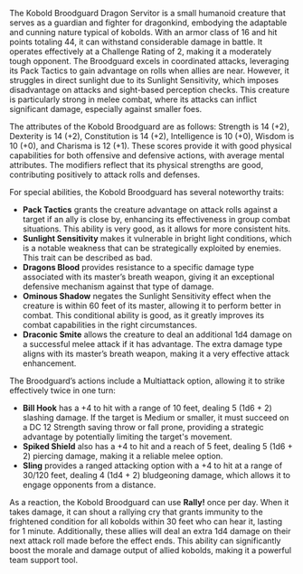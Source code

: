 The Kobold Broodguard Dragon Servitor is a small humanoid creature that serves as a guardian and fighter for dragonkind, embodying the adaptable and cunning nature typical of kobolds. With an armor class of 16 and hit points totaling 44, it can withstand considerable damage in battle. It operates effectively at a Challenge Rating of 2, making it a moderately tough opponent. The Broodguard excels in coordinated attacks, leveraging its Pack Tactics to gain advantage on rolls when allies are near. However, it struggles in direct sunlight due to its Sunlight Sensitivity, which imposes disadvantage on attacks and sight-based perception checks. This creature is particularly strong in melee combat, where its attacks can inflict significant damage, especially against smaller foes.

The attributes of the Kobold Broodguard are as follows: Strength is 14 (+2), Dexterity is 14 (+2), Constitution is 14 (+2), Intelligence is 10 (+0), Wisdom is 10 (+0), and Charisma is 12 (+1). These scores provide it with good physical capabilities for both offensive and defensive actions, with average mental attributes. The modifiers reflect that its physical strengths are good, contributing positively to attack rolls and defenses.

For special abilities, the Kobold Broodguard has several noteworthy traits: 

- **Pack Tactics** grants the creature advantage on attack rolls against a target if an ally is close by, enhancing its effectiveness in group combat situations. This ability is very good, as it allows for more consistent hits.
- **Sunlight Sensitivity** makes it vulnerable in bright light conditions, which is a notable weakness that can be strategically exploited by enemies. This trait can be described as bad.
- **Dragons Blood** provides resistance to a specific damage type associated with its master’s breath weapon, giving it an exceptional defensive mechanism against that type of damage.
- **Ominous Shadow** negates the Sunlight Sensitivity effect when the creature is within 60 feet of its master, allowing it to perform better in combat. This conditional ability is good, as it greatly improves its combat capabilities in the right circumstances.
- **Draconic Smite** allows the creature to deal an additional 1d4 damage on a successful melee attack if it has advantage. The extra damage type aligns with its master’s breath weapon, making it a very effective attack enhancement.

The Broodguard’s actions include a Multiattack option, allowing it to strike effectively twice in one turn: 

- **Bill Hook** has a +4 to hit with a range of 10 feet, dealing 5 (1d6 + 2) slashing damage. If the target is Medium or smaller, it must succeed on a DC 12 Strength saving throw or fall prone, providing a strategic advantage by potentially limiting the target's movement.
- **Spiked Shield** also has a +4 to hit and a reach of 5 feet, dealing 5 (1d6 + 2) piercing damage, making it a reliable melee option.
- **Sling** provides a ranged attacking option with a +4 to hit at a range of 30/120 feet, dealing 4 (1d4 + 2) bludgeoning damage, which allows it to engage opponents from a distance.

As a reaction, the Kobold Broodguard can use **Rally!** once per day. When it takes damage, it can shout a rallying cry that grants immunity to the frightened condition for all kobolds within 30 feet who can hear it, lasting for 1 minute. Additionally, these allies will deal an extra 1d4 damage on their next attack roll made before the effect ends. This ability can significantly boost the morale and damage output of allied kobolds, making it a powerful team support tool.